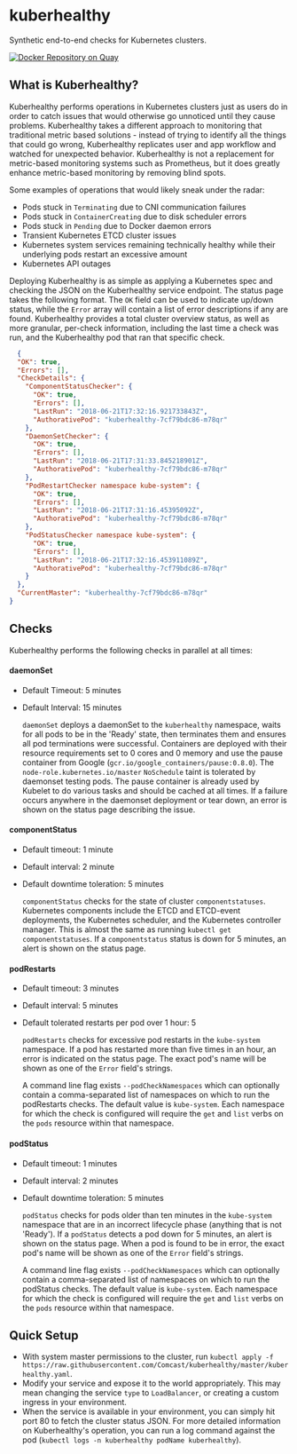 # kuberhealthy

Synthetic end-to-end checks for Kubernetes clusters.

[![Docker Repository on Quay](https://quay.io/repository/comcast/kuberhealthy/status "Kuberhealthy Docker Repository on Quay")](https://quay.io/repository/comcast/kuberhealthy)

## What is Kuberhealthy?

Kuberhealthy performs operations in Kubernetes clusters just as users do in order to catch issues that would otherwise go unnoticed until they cause problems.  Kuberhealthy takes a different approach to monitoring that traditional metric based solutions - instead of trying to identify all the things that could go wrong, Kuberhealthy replicates user and app workflow and watched for unexpected behavior.  Kuberhealthy is not a replacement for metric-based monitoring systems such as Prometheus, but it does greatly enhance metric-based monitoring by removing blind spots.

Some examples of operations that would likely sneak under the radar:

- Pods stuck in `Terminating` due to CNI communication failures
- Pods stuck in `ContainerCreating` due to disk scheduler errors
- Pods stuck in `Pending` due to Docker daemon errors
- Transient Kubernetes ETCD cluster issues
- Kubernetes system services remaining technically healthy while their underlying pods restart an excessive amount
- Kubernetes API outages

Deploying Kuberhealthy is as simple as applying a Kubernetes spec and checking the JSON on the Kuberhealthy service endpoint.  The status page takes the following format.  The `OK` field can be used to indicate up/down status, while the `Error` array will contain a list of error descriptions if any are found.  Kuberhealthy provides a total cluster overview status, as well as more granular, per-check information, including the last time a check was run, and the Kuberhealthy pod that ran that specific check.

```json
  {
  "OK": true,
  "Errors": [],
  "CheckDetails": {
    "ComponentStatusChecker": {
      "OK": true,
      "Errors": [],
      "LastRun": "2018-06-21T17:32:16.921733843Z",
      "AuthorativePod": "kuberhealthy-7cf79bdc86-m78qr"
    },
    "DaemonSetChecker": {
      "OK": true,
      "Errors": [],
      "LastRun": "2018-06-21T17:31:33.845218901Z",
      "AuthorativePod": "kuberhealthy-7cf79bdc86-m78qr"
    },
    "PodRestartChecker namespace kube-system": {
      "OK": true,
      "Errors": [],
      "LastRun": "2018-06-21T17:31:16.45395092Z",
      "AuthorativePod": "kuberhealthy-7cf79bdc86-m78qr"
    },
    "PodStatusChecker namespace kube-system": {
      "OK": true,
      "Errors": [],
      "LastRun": "2018-06-21T17:32:16.453911089Z",
      "AuthorativePod": "kuberhealthy-7cf79bdc86-m78qr"
    }
  },
  "CurrentMaster": "kuberhealthy-7cf79bdc86-m78qr"
}
```

## Checks

Kuberhealthy performs the following checks in parallel at all times:


#### daemonSet

  - Default Timeout: 5 minutes
  - Default Interval: 15 minutes

    `daemonSet` deploys a daemonSet to the `kuberhealthy` namespace, waits for all pods to be in the 'Ready' state, then terminates them and ensures all pod terminations were successful.  Containers are deployed with their resource requirements set to 0 cores and 0 memory and use the pause container from Google (`gcr.io/google_containers/pause:0.8.0`).  The `node-role.kubernetes.io/master` `NoSchedule` taint is tolerated by daemonset testing pods.  The pause container is already used by Kubelet to do various tasks and should be cached at all times.  If a failure occurs anywhere in the daemonset deployment or tear down, an error is shown on the status page describing the issue.

#### componentStatus

- Default timeout: 1 minute
- Default interval: 2 minute
- Default downtime toleration: 5 minutes

  `componentStatus` checks for the state of cluster `componentstatuses`.  Kubernetes components include the ETCD and ETCD-event deployments, the Kubernetes scheduler, and the Kubernetes controller manager.  This is almost the same as running `kubectl get componentstatuses`.  If a `componentstatus` status is down for 5 minutes, an alert is shown on the status page.

#### podRestarts

  - Default timeout: 3 minutes
  - Default interval: 5 minutes
  - Default tolerated restarts per pod over 1 hour: 5

    `podRestarts` checks for excessive pod restarts in the `kube-system` namespace.  If a pod has restarted more than five times in an hour, an error is indicated on the status page.  The exact pod's name will be shown as one of the `Error` field's strings.

    A command line flag exists `--podCheckNamespaces` which can optionally contain a comma-separated list of namespaces on which to run the podRestarts checks.  The default value is `kube-system`.  Each namespace for which the check is configured will require the `get` and `list` verbs on the `pods` resource within that namespace.

#### podStatus

  - Default timeout: 1 minutes
  - Default interval: 2 minutes
  - Default downtime toleration: 5 minutes

    `podStatus` checks for pods older than ten minutes in the `kube-system` namespace that are in an incorrect lifecycle phase (anything that is not 'Ready').  If a `podStatus` detects a pod down for 5 minutes, an alert is shown on the status page. When a pod is found to be in error, the exact pod's name will be shown as one of the `Error` field's strings.

    A command line flag exists `--podCheckNamespaces` which can optionally contain a comma-separated list of namespaces on which to run the podStatus checks.  The default value is `kube-system`.  Each namespace for which the check is configured will require the `get` and `list` verbs on the `pods` resource within that namespace.

## Quick Setup

- With system master permissions to the cluster, run `kubectl apply -f https://raw.githubusercontent.com/Comcast/kuberhealthy/master/kuberhealthy.yaml`. 
- Modify your service and expose it to the world appropriately.  This may mean changing the service `type` to `LoadBalancer`, or creating a custom ingress in your environment.
- When the service is available in your environment, you can simply hit port 80 to fetch the cluster status JSON.  For more detailed information on Kuberhealthy's operation, you can run a log command against the pod (`kubectl logs -n kuberhealthy podName kuberhealthy`).
